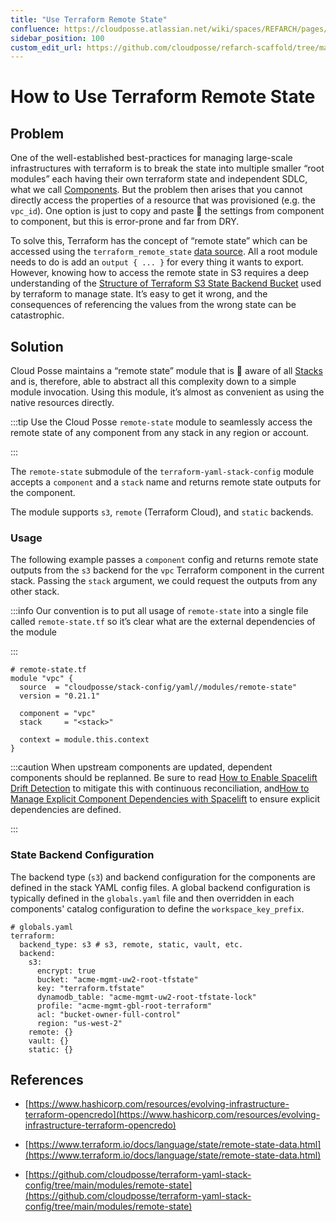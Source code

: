 ```yaml
---
title: "Use Terraform Remote State"
confluence: https://cloudposse.atlassian.net/wiki/spaces/REFARCH/pages/1193738389/How+to+Use+Terraform+Remote+State
sidebar_position: 100
custom_edit_url: https://github.com/cloudposse/refarch-scaffold/tree/main/docs/docs/how-to-guides/tutorials/how-to-use-terraform-remote-state.md
---
```


# How to Use Terraform Remote State

## Problem

One of the well-established best-practices for managing large-scale infrastructures with terraform is to break the state into multiple smaller “root modules” each having their own terraform state and independent SDLC, what we call [Components](/components). But the problem then arises that you cannot directly access the properties of a resource that was provisioned (e.g. the `vpc_id`). One option is just to copy and paste 🍝  the settings from component to component, but this is error-prone and far from DRY.

To solve this, Terraform has the concept of “remote state” which can be accessed using the `terraform_remote_state` [data source](https://www.terraform.io/docs/language/state/remote-state-data.html). All a root module needs to do is add an `output { ... }` for every thing it wants to export. However, knowing how to access the remote state in S3 requires a deep understanding of the [Structure of Terraform S3 State Backend Bucket](/reference-architecture/reference/structure-of-terraform-s3-state-backend-bucket) used by terraform to manage state. It’s easy to get it wrong, and the consequences of referencing the values from the wrong state can be catastrophic.

## Solution

Cloud Posse maintains a “remote state” module that is  💯  aware of all [Stacks](/fundamentals/stacks) and is, therefore, able to abstract all this complexity down to a simple module invocation. Using this module, it’s almost as convenient as using the native resources directly.

:::tip
Use the Cloud Posse `remote-state` module to seamlessly access the remote state of any component from any stack in any region or account.

:::

The `remote-state` submodule of the `terraform-yaml-stack-config` module accepts a `component` and a `stack` name and returns remote state outputs for the component.

The module supports `s3`, `remote` (Terraform Cloud), and `static` backends.

### Usage

The following example passes a `component` config and returns remote state outputs from the `s3` backend for the `vpc` Terraform component in the current stack. Passing the `stack` argument, we could request the outputs from any other stack.

:::info
Our convention is to put all usage of `remote-state` into a single file called `remote-state.tf` so it’s clear what are the external dependencies of the module

:::

```
# remote-state.tf
module "vpc" {
  source  = "cloudposse/stack-config/yaml//modules/remote-state"
  version = "0.21.1"

  component = "vpc"
  stack     = "<stack>"

  context = module.this.context
}
```

:::caution
When upstream components are updated, dependent components should be replanned.  Be sure to read [How to Enable Spacelift Drift Detection](/reference-architecture/how-to-guides/integrations/spacelift/how-to-enable-spacelift-drift-detection) to mitigate this with continuous reconciliation, and[How to Manage Explicit Component Dependencies with Spacelift](/reference-architecture/how-to-guides/integrations/spacelift/how-to-manage-explicit-component-dependencies-with-spacelift) to ensure explicit dependencies are defined.

:::

### State Backend Configuration

The backend type (`s3`) and backend configuration for the components are defined in the stack YAML config files. A global backend configuration is typically defined in the `globals.yaml` file and then overridden in each components' catalog configuration to define the `workspace_key_prefix`.

```
# globals.yaml
terraform:
  backend_type: s3 # s3, remote, static, vault, etc.
  backend:
    s3:
      encrypt: true
      bucket: "acme-mgmt-uw2-root-tfstate"
      key: "terraform.tfstate"
      dynamodb_table: "acme-mgmt-uw2-root-tfstate-lock"
      profile: "acme-mgmt-gbl-root-terraform"
      acl: "bucket-owner-full-control"
      region: "us-west-2"
    remote: {}
    vault: {}
    static: {}
```

## References

- [https://www.hashicorp.com/resources/evolving-infrastructure-terraform-opencredo](https://www.hashicorp.com/resources/evolving-infrastructure-terraform-opencredo)

- [https://www.terraform.io/docs/language/state/remote-state-data.html](https://www.terraform.io/docs/language/state/remote-state-data.html)

- [https://github.com/cloudposse/terraform-yaml-stack-config/tree/main/modules/remote-state](https://github.com/cloudposse/terraform-yaml-stack-config/tree/main/modules/remote-state)


